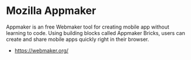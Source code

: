 # Mozilla Appmaker

Appmaker is an free Webmaker tool for creating mobile app without learning to code. Using building blocks called Appmaker Bricks, users can create and share mobile apps quickly right in their browser.

- https://webmaker.org/
